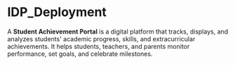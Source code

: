 # IDP_Deployment
A **Student Achievement Portal** is a digital platform that tracks, displays, and analyzes students' academic progress, skills, and extracurricular achievements. It helps students, teachers, and parents monitor performance, set goals, and celebrate milestones.
